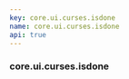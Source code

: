 ```yaml
---
key: core.ui.curses.isdone
name: core.ui.curses.isdone
api: true
---
```


### core.ui.curses.isdone
